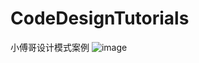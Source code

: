 # CodeDesignTutorials
小傅哥设计模式案例
![image](https://user-images.githubusercontent.com/42901410/166153017-c3eed73a-1797-4f5b-b586-fe7acb193ce1.png)
